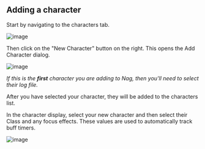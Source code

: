 ## Adding a character

Start by navigating to the characters tab.

![image](https://user-images.githubusercontent.com/66176124/136665410-19443229-e94e-487a-8cc3-1345c54c785d.png)

Then click on the "New Character" button on the right.  This opens the Add Character dialog. 

![image](https://user-images.githubusercontent.com/66176124/136665498-35a2eafc-14d2-4fec-90b0-51fbace6af8f.png)

*If this is the **first** character you are adding to Nag, then you'll need to select their log file.*

After you have selected your character, they will be added to the characters list.

In the character display, select your new character and then select their Class and any focus effects.  These values are used to automatically track buff timers.

![image](https://user-images.githubusercontent.com/66176124/136665586-9279e380-8641-4319-adb3-989f05be40cd.png)
